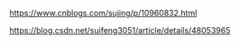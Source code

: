 https://www.cnblogs.com/sujing/p/10960832.html



https://blog.csdn.net/suifeng3051/article/details/48053965  